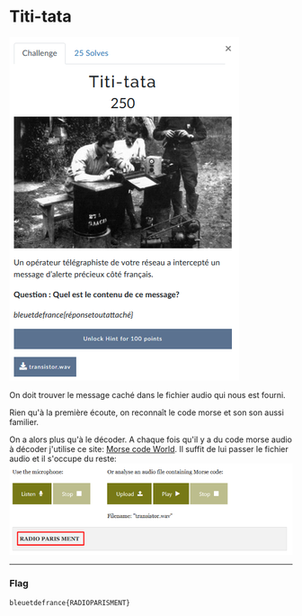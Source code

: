# Titi-tata
![titi_tata.png](../Images/titi_tata.png)

On doit trouver le message caché dans le fichier audio qui nous est fourni.

Rien qu'à la première écoute, on reconnaît le code morse et son son aussi familier.

On a alors plus qu'à le décoder. A chaque fois qu'il y a du code morse audio à décoder j'utilise ce site: [Morse code World](https://morsecode.world/international/decoder/audio-decoder-adaptive.html).
Il suffit de lui passer le fichier audio et il s'occupe du reste:
![morse_code.png](../Images/morse_code.png)

---
### Flag
```
bleuetdefrance{RADIOPARISMENT}
```